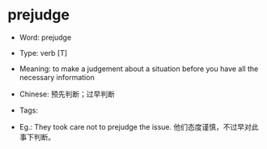# prejudge

- Word: prejudge

- Type: verb [T]
- Meaning: to make a judgement about a situation before you have all the necessary information
- Chinese: 预先判断；过早判断
- Tags: 
- Eg.: They took care not to prejudge the issue. 他们态度谨慎，不过早对此事下判断。

